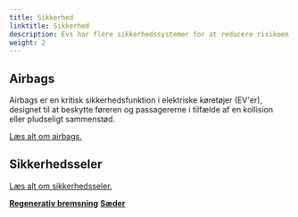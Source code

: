 ```yaml
---
title: Sikkerhed
linktitle: Sikkerhed
description: Evs har flere sikkerhedssystemer for at reducere risikoen for skader i tilfælde af en ulykke.
weight: 2
---
```

<!-- markdownlint-disable MD033 -->

## Airbags

Airbags er en kritisk sikkerhedsfunktion i elektriske køretøjer (EV'er), designet til at beskytte føreren og passagererne i tilfælde af en kollision eller pludseligt sammenstød.

[Læs alt om airbags.](airbags/)


## Sikkerhedsseler

[Læs alt om sikkerhedsseler.](sikkerhedsseler/)


<div class="mt-3 mb-3">
    <a href="../regen/" class="text-decoration-none text-black"><strong><i class="bi-arrow-left"></i> Regenerativ bremsning</strong></a>
    <a href="../seats/" class="text-decoration-none text-black float-end"><strong>Sæder<i class="bi-arrow-right"></i></strong></a>
</div>
